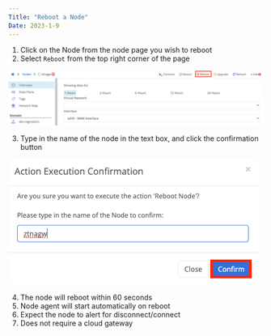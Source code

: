 ```yaml
---
Title: "Reboot a Node"
Date: 2023-1-9
---
```


1. Click on the Node from the node page you wish to reboot
2. Select `Reboot` from the top right corner of the page

![img](reboot.png)

3. Type in the name of the node in the text box, and click the confirmation button

![img](execute.png)

4. The node will reboot within 60 seconds
5. Node agent will start automatically on reboot
6. Expect the node to alert for disconnect/connect
7. Does not require a cloud gateway